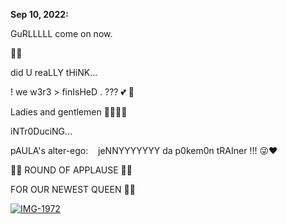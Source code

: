 **Sep 10, 2022:**

GuRLLLLL come on now. 

🤦‍♀️ 

did U reaLLY tHiNK... 

! we w3r3 > finIsHeD . ???  💕 💋

Ladies and gentlemen 🤵‍♀️🤵‍♂️

iNTr0DuciNG...

pAULA's alter-ego: &nbsp; &nbsp;jeNNYYYYYYY da p0kem0n tRAIner !!! 😜❤️

👏👏 ROUND OF APPLAUSE 👏👏

FOR OUR NEWEST QUEEN 🤧💕

<a href="https://ibb.co/cLpqcdL"><img src="https://i.ibb.co/Vmh6W8m/IMG-1972.jpg" alt="IMG-1972" border="0"></a>
